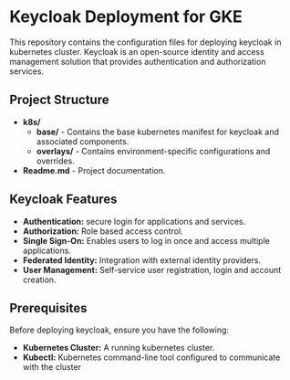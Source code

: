 # Keycloak Deployment for GKE

This repository contains the configuration files for deploying keycloak in kubernetes cluster. Keycloak is an open-source identity and access management solution that provides authentication and authorization services.

## Project Structure

- **k8s/**
    - **base/** - Contains the base kubernetes manifest for keycloak and associated components.
    - **overlays/** - Contains environment-specific configurations and overrides.
- **Readme.md** - Project documentation.

## Keycloak Features

- **Authentication:** secure login for applications and services.
- **Authorization:** Role based access control.
- **Single Sign-On:** Enables users to log in once and access multiple applications.
- **Federated Identity:** Integration with external identity providers.
- **User Management:** Self-service user registration, login and account creation.

## Prerequisites

Before deploying keycloak, ensure you have the following:
- **Kubernetes Cluster:** A running kubernetes cluster.
- **Kubectl:** Kubernetes command-line tool configured to communicate with the cluster
